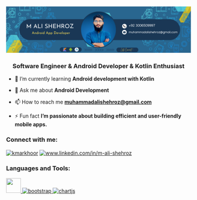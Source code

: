 ![logo](https://github.com/Shehroz92/Shehroz92/blob/main/Linked%20Banner.jpg.png)
 <h3 align="center">Software Engineer & Android Developer & Kotlin Enthusiast  </h3>
 


- 🌱 I’m currently learning **Android development with Kotlin**

- 💬 Ask me about **Android Development**

- 📫 How to reach me **muhammadalishehroz@gmail.com**

- ⚡ Fun fact **I’m passionate about building efficient and user-friendly mobile apps.**

<h3 align="left">Connect with me:</h3>
<p align="left">
<a href="https://x.com/Shehroz09Ali?s=09" target="blank"><img align="center" src="https://raw.githubusercontent.com/rahuldkjain/github-profile-readme-generator/master/src/images/icons/Social/twitter.svg" alt="kmarkhoor" height="30" width="40" /></a>
<a href="" target="blank"><img align="center" src="https://raw.githubusercontent.com/rahuldkjain/github-profile-readme-generator/master/src/images/icons/Social/linked-in-alt.svg" alt="www.linkedin.com/in/m-ali-shehroz" height="30" width="40" /></a>
</p>

<h3 align="left">Languages and Tools:</h3>
<p align="left">
  
  <a href="https://developer.android.com/" target="_blank" rel="noreferrer">
  <img src="https://www.vectorlogo.zone/logos/kotlinlang/index.html" width="40" height="40"/> </a> 
  
  <a href="https://firebase.google.com/" target="_blank" rel="noreferrer"> 
  <img  src = "https://www.vectorlogo.zone/logos/appwriteio/appwriteio-icon.svg" alt="bootstrap" width="40" height="40"/> </a>
  
  <a href="https://kotlinlang.org/" target="_blank" rel="noreferrer"> 
  <img src="https://www.chartjs.org/media/logo-title.svg" alt="chartjs" width="40" height="40"/> </a>
  


 </p>
 
